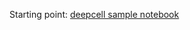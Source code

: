 Starting point: [deepcell sample notebook](https://github.com/vanvalenlab/deepcell-tf/blob/3234a52eb48b53f704590c1b649b5c8b19804a06/notebooks/applications/Mesmer-Application.ipynb)

